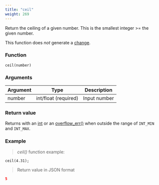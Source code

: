 ```yaml
---
title: "ceil"
weight: 269
---
```


Return the ceiling of a given number. This is the smallest integer >= the given number.

This function does *not* generate a [change](../../../overview/changes).

### Function

`ceil(number)`

### Arguments

Argument | Type                 | Description
-------- | -------------------- | ------------
number   | int/float (required) | Input number

### Return value

Returns with an [int](../../../data-types/int) or an [overflow_err()](../../../errors/overflow_err) when outside the range of `INT_MIN` and `INT_MAX`.

### Example

> _ceil()_ function example:

```thingsdb,json_response
ceil(4.31);
```

> Return value in JSON format

```json
5
```

